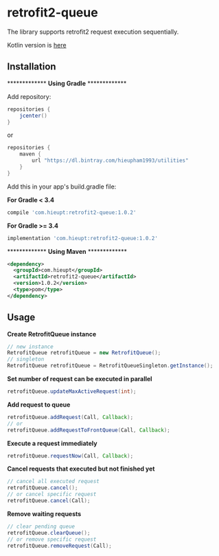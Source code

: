 # retrofit2-queue
The library supports retrofit2 request execution sequentially.

Kotlin version is <a href="https://github.com/hieupham1993/retrofit2-queue-kotlin">here</a>

## Installation
************* **Using Gradle** *************

Add repository:
```groovy
repositories {
    jcenter()
}
```
or
```groovy
repositories {
    maven {
        url "https://dl.bintray.com/hieupham1993/utilities" 
    }
}
```
Add this in your app's build.gradle file:

**For Gradle < 3.4**

```groovy
compile 'com.hieupt:retrofit2-queue:1.0.2'
```

**For Gradle >= 3.4**

```groovy
implementation 'com.hieupt:retrofit2-queue:1.0.2'
```
************* **Using Maven** *************
```xml
<dependency>
  <groupId>com.hieupt</groupId>
  <artifactId>retrofit2-queue</artifactId>
  <version>1.0.2</version>
  <type>pom</type>
</dependency>
```
## Usage
**Create RetrofitQueue instance**
```java
// new instance
RetrofitQueue retrofitQueue = new RetrofitQueue();
// singleton
RetrofitQueue retrofitQueue = RetrofitQueueSingleton.getInstance();
```
**Set number of request can be executed in parallel**
```java
retrofitQueue.updateMaxActiveRequest(int);
```
**Add request to queue**
```java
retrofitQueue.addRequest(Call, Callback);
// or
retrofitQueue.addRequestToFrontQueue(Call, Callback);
```
**Execute a request immediately**
```java
retrofitQueue.requestNow(Call, Callback);
```
**Cancel requests that executed but not finished yet**
```java
// cancel all executed request
retrofitQueue.cancel();
// or cancel specific request
retrofitQueue.cancel(Call);
```
**Remove waiting requests**
```java
// clear pending queue
retrofitQueue.clearQueue();
// or remove specific request
retrofitQueue.removeRequest(Call);
```
